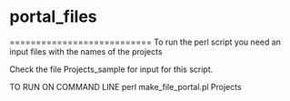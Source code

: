 # portal_files

===========================
To run the perl script you need an input files with the names of the projects

Check the file Projects_sample for input for this script. 

TO RUN ON COMMAND LINE
perl make_file_portal.pl Projects 

